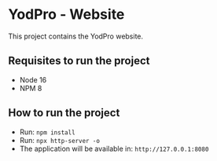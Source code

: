 # YodPro - Website
This project contains the YodPro website.

## Requisites to run the project
- Node 16
- NPM 8

## How to run the project
- Run: `npm install`
- Run: `npx http-server -o`
- The application will be available in: `http://127.0.0.1:8080`